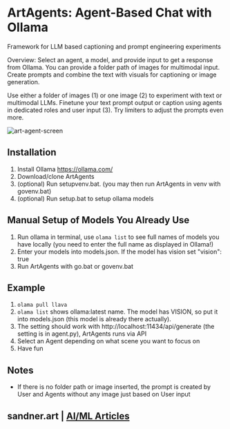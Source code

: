 # ArtAgents: Agent-Based Chat with Ollama
Framework for LLM based captioning and prompt engineering experiments

Overview: Select an agent, a model, and provide input to get a response from Ollama. You can provide a folder path of images for multimodal input. Create prompts and combine the text with visuals for captioning or image generation.

Use either a folder of images (1) or one image (2) to experiment with text or multimodal LLMs. Finetune your text prompt output or caption using agents in dedicated roles and user input (3). Try limiters to adjust the prompts even more. 

![art-agent-screen](https://github.com/user-attachments/assets/b56ba489-c3e3-4a9a-a4b1-6ccb2d89e23d)

## Installation
1. Install Ollama https://ollama.com/
2. Download/clone ArtAgents
3. (optional) Run setupvenv.bat. (you may then run ArtAgents in venv with govenv.bat)
4. (optional) Run setup.bat to setup ollama models

## Manual Setup of Models You Already Use
1. Run ollama in terminal, use ```olama list``` to see full names of models you have locally (you need to enter the full name as displayed in Ollama!)
2. Enter your models into models.json. If the model has vision set "vision": true
3. Run ArtAgents with go.bat or govenv.bat

## Example
1. ```olama pull llava```
2. ```olama list``` shows ollama:latest name. The model has VISION, so put it into models.json (this model is already there actually).
3. The setting should work with http://localhost:11434/api/generate (the setting is in agent.py), ArtAgents runs via API
4. Select an Agent depending on what scene you want to focus on
5. Have fun

## Notes
- If there is no folder path or image inserted, the prompt is created by User and Agents without any image just based on User input 

## sandner.art | [AI/ML Articles](https://sandner.art/)
